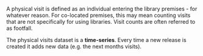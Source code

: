 A physical visit is defined as an individual entering the library premises - for whatever reason. For co-located premises, this may mean counting visits that are not specifically for using libraries. Visit counts are often referred to as footfall.

The physical visits dataset is a **time-series**. Every time a new release is created it adds new data (e.g. the next months visits).
